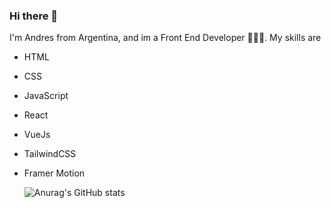 ### Hi there 👋

I'm Andres from Argentina, and im a Front End Developer 🧑🏻‍💻.
My skills are
- HTML
- CSS
- JavaScript
- React
- VueJs
- TailwindCSS
- Framer Motion
  
  ![Anurag's GitHub stats](https://github-readme-stats.vercel.app/api?username=a-Marino&show_icons=true&theme=gruvbox)

<!--
**a-Marino/a-Marino** is a ✨ _special_ ✨ repository because its `README.md` (this file) appears on your GitHub profile.

Here are some ideas to get you started:

- 🔭 I’m currently working on ...
- 🌱 I’m currently learning ...
- 👯 I’m looking to collaborate on ...
- 🤔 I’m looking for help with ...
- 💬 Ask me about ...
- 📫 How to reach me: ...
- 😄 Pronouns: ...
- ⚡ Fun fact: ...
-->
